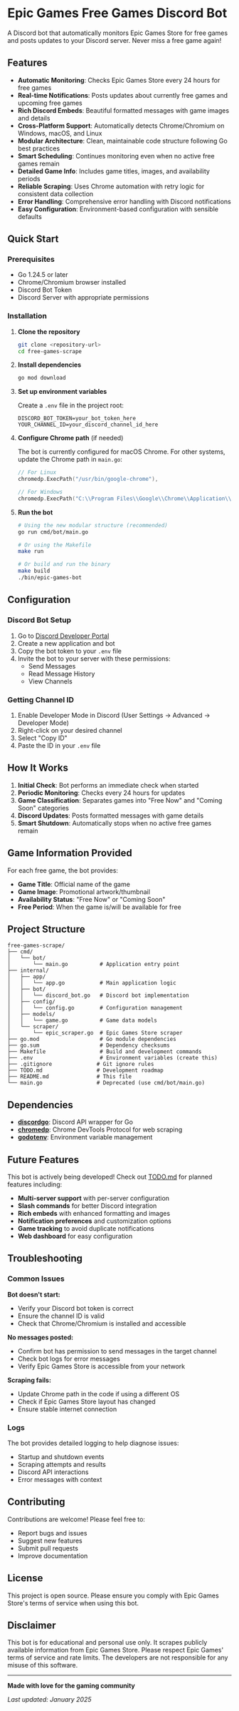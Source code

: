# Epic Games Free Games Discord Bot

A Discord bot that automatically monitors Epic Games Store for free games and posts updates to your Discord server. Never miss a free game again!

## Features

- **Automatic Monitoring**: Checks Epic Games Store every 24 hours for free games
- **Real-time Notifications**: Posts updates about currently free games and upcoming free games
- **Rich Discord Embeds**: Beautiful formatted messages with game images and details
- **Cross-Platform Support**: Automatically detects Chrome/Chromium on Windows, macOS, and Linux
- **Modular Architecture**: Clean, maintainable code structure following Go best practices
- **Smart Scheduling**: Continues monitoring even when no active free games remain
- **Detailed Game Info**: Includes game titles, images, and availability periods
- **Reliable Scraping**: Uses Chrome automation with retry logic for consistent data collection
- **Error Handling**: Comprehensive error handling with Discord notifications
- **Easy Configuration**: Environment-based configuration with sensible defaults

## Quick Start

### Prerequisites

- Go 1.24.5 or later
- Chrome/Chromium browser installed
- Discord Bot Token
- Discord Server with appropriate permissions

### Installation

1. **Clone the repository**
   ```bash
   git clone <repository-url>
   cd free-games-scrape
   ```

2. **Install dependencies**
   ```bash
   go mod download
   ```

3. **Set up environment variables**
   
   Create a `.env` file in the project root:
   ```env
   DISCORD_BOT_TOKEN=your_bot_token_here
   YOUR_CHANNEL_ID=your_discord_channel_id_here
   ```

4. **Configure Chrome path** (if needed)
   
   The bot is currently configured for macOS Chrome. For other systems, update the Chrome path in `main.go`:
   ```go
   // For Linux
   chromedp.ExecPath("/usr/bin/google-chrome"),
   
   // For Windows
   chromedp.ExecPath("C:\\Program Files\\Google\\Chrome\\Application\\chrome.exe"),
   ```

5. **Run the bot**
   ```bash
   # Using the new modular structure (recommended)
   go run cmd/bot/main.go
   
   # Or using the Makefile
   make run
   
   # Or build and run the binary
   make build
   ./bin/epic-games-bot
   ```

## Configuration

### Discord Bot Setup

1. Go to [Discord Developer Portal](https://discord.com/developers/applications)
2. Create a new application and bot
3. Copy the bot token to your `.env` file
4. Invite the bot to your server with these permissions:
   - Send Messages
   - Read Message History
   - View Channels

### Getting Channel ID

1. Enable Developer Mode in Discord (User Settings → Advanced → Developer Mode)
2. Right-click on your desired channel
3. Select "Copy ID"
4. Paste the ID in your `.env` file

## How It Works

1. **Initial Check**: Bot performs an immediate check when started
2. **Periodic Monitoring**: Checks every 24 hours for updates
3. **Game Classification**: Separates games into "Free Now" and "Coming Soon" categories
4. **Discord Updates**: Posts formatted messages with game details
5. **Smart Shutdown**: Automatically stops when no active free games remain

## Game Information Provided

For each free game, the bot provides:
- **Game Title**: Official name of the game
- **Game Image**: Promotional artwork/thumbnail
- **Availability Status**: "Free Now" or "Coming Soon"
- **Free Period**: When the game is/will be available for free

## Project Structure

```
free-games-scrape/
├── cmd/
│   └── bot/
│       └── main.go          # Application entry point
├── internal/
│   ├── app/
│   │   └── app.go           # Main application logic
│   ├── bot/
│   │   └── discord_bot.go   # Discord bot implementation
│   ├── config/
│   │   └── config.go        # Configuration management
│   ├── models/
│   │   └── game.go          # Game data models
│   └── scraper/
│       └── epic_scraper.go  # Epic Games Store scraper
├── go.mod                   # Go module dependencies
├── go.sum                   # Dependency checksums
├── Makefile                 # Build and development commands
├── .env                     # Environment variables (create this)
├── .gitignore              # Git ignore rules
├── TODO.md                 # Development roadmap
├── README.md               # This file
└── main.go                 # Deprecated (use cmd/bot/main.go)
```

## Dependencies

- **[discordgo](https://github.com/bwmarrin/discordgo)**: Discord API wrapper for Go
- **[chromedp](https://github.com/chromedp/chromedp)**: Chrome DevTools Protocol for web scraping
- **[godotenv](https://github.com/joho/godotenv)**: Environment variable management

## Future Features

This bot is actively being developed! Check out [TODO.md](TODO.md) for planned features including:

- **Multi-server support** with per-server configuration
- **Slash commands** for better Discord integration
- **Rich embeds** with enhanced formatting and images
- **Notification preferences** and customization options
- **Game tracking** to avoid duplicate notifications
- **Web dashboard** for easy configuration

## Troubleshooting

### Common Issues

**Bot doesn't start:**
- Verify your Discord bot token is correct
- Ensure the channel ID is valid
- Check that Chrome/Chromium is installed and accessible

**No messages posted:**
- Confirm bot has permission to send messages in the target channel
- Check bot logs for error messages
- Verify Epic Games Store is accessible from your network

**Scraping fails:**
- Update Chrome path in the code if using a different OS
- Check if Epic Games Store layout has changed
- Ensure stable internet connection

### Logs

The bot provides detailed logging to help diagnose issues:
- Startup and shutdown events
- Scraping attempts and results
- Discord API interactions
- Error messages with context

## Contributing

Contributions are welcome! Please feel free to:
- Report bugs and issues
- Suggest new features
- Submit pull requests
- Improve documentation

## License

This project is open source. Please ensure you comply with Epic Games Store's terms of service when using this bot.

## Disclaimer

This bot is for educational and personal use only. It scrapes publicly available information from Epic Games Store. Please respect Epic Games' terms of service and rate limits. The developers are not responsible for any misuse of this software.

---

**Made with love for the gaming community**

*Last updated: January 2025*